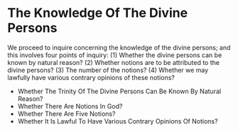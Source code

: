 # The Knowledge Of The Divine Persons

We proceed to inquire concerning the knowledge of the divine persons; and this involves four points of inquiry:
(1) Whether the divine persons can be known by natural reason?
(2) Whether notions are to be attributed to the divine persons?
(3) The number of the notions?
(4) Whether we may lawfully have various contrary opinions of these notions?

* Whether The Trinity Of The Divine Persons Can Be Known By Natural Reason?
* Whether There Are Notions In God?
* Whether There Are Five Notions?
* Whether It Is Lawful To Have Various Contrary Opinions Of Notions?